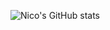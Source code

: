 ![Nico's GitHub stats](https://github-readme-stats.vercel.app/api?username=StillRosi&show_icons=true&theme=dracula&count_private=true)